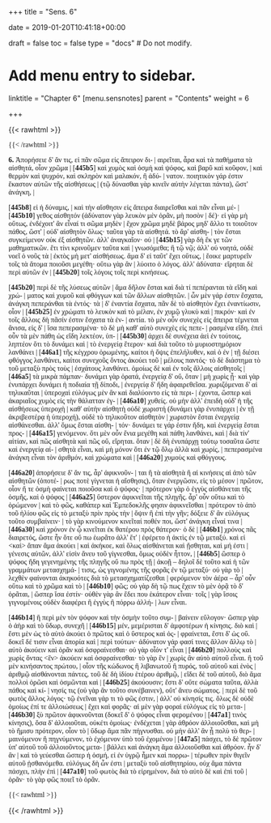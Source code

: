 +++
title = "Sens. 6"

date = 2019-01-20T10:41:18+00:00

draft = false
toc = false
type = "docs"  # Do not modify.

# Add menu entry to sidebar.
linktitle = "Chapter 6"
[menu.sensnotes]
  parent = "Contents"
  weight = 6

+++

{{< rawhtml >}}
  <div style="font-family: GFS-Neohellenic,Open-Sans;">
{{< /rawhtml >}}

**6.**  Ἀπορήσειε δ' ἄν τις, εἰ πᾶν σῶμα εἰς ἄπειρον δι- |
αιρεῖται, ἆρα καὶ τὰ παθήματα τὰ αἰσθητά, οἷον χρῶμα |
[**445b5**] καὶ χυμὸς καὶ ὀσμὴ καὶ ψόφος, καὶ βαρῦ καὶ κοῦφον, |
καὶ θερμὸν καὶ ψυχρόν, καὶ σκληρὸν καὶ μαλακόν, ἢ ἀδύ- |
νατον. ποιητικὸν γάρ ἐστιν ἕκαστον αὐτῶν τῆς αἰσθήσεως |
(τῷ δύνασθαι γὰρ κινεῖν αὐτὴν λέγεται πάντα), ὥστ' ἀνάγκη, |

[**445b8**]                       εἰ ἡ δύναμις, |
καὶ τὴν αἴσθησιν εἰς ἄπειρα διαιρεῖσθαι καὶ πᾶν εἶναι μέ- |
[**445b10**] γεθος αἰσθητόν (ἀδύνατον γὰρ λευκὸν μὲν ὁρᾶν, μὴ ποσὸν |
δέ)· εἰ γὰρ μὴ οὕτως, ἐνδέχοιτ' ἂν εἶναί τι σῶμα μηδὲν |
ἔχον χρῶμα μηδὲ βάρος μηδ' ἄλλο τι τοιοῦτον πάθος, ὥστ' |
οὐδ' αἰσθητὸν ὅλως· ταῦτα γὰρ τὰ αἰσθητά. τὸ ἄρ' αἰσθη- |
τὸν ἔσται συγκείμενον οὐκ ἐξ αἰσθητῶν. ἀλλ' ἀναγκαῖον· οὐ |
[**445b15**] γὰρ δὴ ἔκ γε τῶν μαθηματικῶν. ἔτι τίνι κρινοῦμεν ταῦτα καὶ |
γνωσόμεθα; ἢ τῷ νῷ; ἀλλ' οὐ νοητά, οὐδὲ νοεῖ ὁ νοῦς τὰ |
ἐκτὸς μὴ μετ' αἰσθήσεως. ἅμα δ' εἰ ταῦτ' ἔχει οὕτως, |
ἔοικε μαρτυρεῖν τοῖς τὰ ἄτομα ποιοῦσι μεγέθη· οὕτω γὰρ ἂν |
λύοιτο ὁ λόγος. ἀλλ' ἀδύνατα· εἴρηται δὲ περὶ αὐτῶν ἐν |
[**445b20**] τοῖς λόγοις τοῖς περὶ κινήσεως.

[**445b20**]                 περὶ δὲ τῆς λύσεως αὐτῶν |
ἅμα δῆλον ἔσται καὶ διὰ τί πεπέρανται τὰ εἴδη καὶ χρώ- |
ματος καὶ χυμοῦ καὶ φθόγγων καὶ τῶν ἄλλων αἰσθητῶν. |
ὧν μὲν γάρ ἐστιν ἔσχατα, ἀνάγκη πεπεράνθαι τὰ ἐντός· τὰ |
δ' ἐναντία ἔσχατα, πᾶν δὲ τὸ αἰσθητὸν ἔχει ἐναντίωσιν, οἷον |
[**445b25**] ἐν χρώματι τὸ λευκὸν καὶ τὸ μέλαν, ἐν χυμῷ γλυκὺ καὶ |
πικρόν· καὶ ἐν τοῖς ἄλλοις δὴ πᾶσίν ἐστιν ἔσχατα τὰ ἐν- |
αντία. τὸ μὲν οὖν συνεχὲς εἰς ἄπειρα τέμνεται ἄνισα, εἰς δ' |
ἴσα πεπερασμένα· τὸ δὲ μὴ καθ' αὑτὸ συνεχὲς εἰς πεπε- |
ρασμένα εἴδη. ἐπεὶ οὖν τὰ μὲν πάθη ὡς εἴδη λεκτέον, ὑπ- |
[**445b30**] άρχει δὲ συνέχεια ἀεὶ ἐν τούτοις, ληπτέον ὅτι τὸ δυνάμει καὶ |
τὸ ἐνεργείᾳ ἕτερον· καὶ διὰ τοῦτο τὸ μυριοστημόριον λανθάνει |
[**446a1**] τῆς κέγχρου ὁρωμένης, καίτοι ἡ ὄψις ἐπελήλυθεν, καὶ ὁ ἐν |
τῇ διέσει φθόγγος λανθάνει, καίτοι συνεχοῦς ὄντος ἀκούει τοῦ |
μέλους παντός· τὸ δὲ διάστημα τὸ τοῦ μεταξὺ πρὸς τοὺς |
ἐσχάτους λανθάνει. ὁμοίως δὲ καὶ ἐν τοῖς ἄλλοις αἰσθητοῖς |
[**446a5**] τὰ μικρὰ πάμπαν· δυνάμει γὰρ ὁρατά, ἐνεργείᾳ δ' οὔ, ὅταν |
μὴ χωρὶς ᾖ· καὶ γὰρ ἐνυπάρχει δυνάμει ἡ ποδιαία τῇ δίποδι, |
ἐνεργείᾳ δ' ἤδη ἀφαιρεθεῖσα. χωριζόμεναι δ' αἱ τηλικαῦται |
ὑπεροχαὶ εὐλόγως μὲν ἂν καὶ διαλύοιντο εἰς τὰ περι- |
έχοντα, ὥσπερ καὶ ἀκαριαῖος χυμὸς εἰς τὴν θάλατταν ἐγ- |
[**446a10**] χυθείς. οὐ μὴν ἀλλ' ἐπειδὴ οὐδ' ἡ τῆς αἰσθήσεως ὑπεροχὴ |
καθ' αὑτὴν αἰσθητὴ οὐδὲ χωριστή (δυνάμει γὰρ ἐνυπάρχει |
ἐν τῇ ἀκριβεστέρᾳ ἡ ὑπεροχή), οὐδὲ τὸ τηλικοῦτον αἰσθητὸν |
χωριστὸν ἔσται ἐνεργείᾳ αἰσθάνεσθαι. ἀλλ' ὅμως ἔσται αἰσθη- |
τόν· δυνάμει τε γάρ ἐστιν ἤδη, καὶ ἐνεργείᾳ ἔσται προς- |
[**446a15**] γενόμενον. ὅτι μὲν οὖν ἔνια μεγέθη καὶ πάθη λανθάνει, καὶ |
διὰ τίν' αἰτίαν, καὶ πῶς αἰσθητὰ καὶ πῶς οὔ, εἴρηται. ὅταν |
δὲ δὴ ἐνυπάρχῃ τούτῳ τοσαῦτα ὥστε καὶ ἐνεργείᾳ αἰ- |
σθητὰ εἶναι, καὶ μὴ μόνον ὅτι ἐν τῷ ὅλῳ ἀλλὰ καὶ χωρίς, |
πεπερασμένα ἀνάγκη εἶναι τὸν ἀριθμόν, καὶ χρώματα καὶ |
[**446a20**] χυμοὺς καὶ φθόγγους.

[**446a20**]             ἀπορήσειε δ' ἄν τις, ἆρ' ἀφικνοῦν- |
ται ἢ τὰ αἰσθητὰ ἢ αἱ κινήσεις αἱ ἀπὸ τῶν αἰσθητῶν (ὁποτέ- |
ρως ποτὲ γίγνεται ἡ αἴσθησις), ὅταν ἐνεργῶσιν, εἰς τὸ μέσον |
πρῶτον, οἷον ἥ τε ὀσμὴ φαίνεται ποιοῦσα καὶ ὁ ψόφος· |
πρότερον γὰρ ὁ ἐγγὺς αἰσθάνεται τῆς ὀσμῆς, καὶ ὁ ψόφος |
[**446a25**] ὕστερον ἀφικνεῖται τῆς πληγῆς. ἆρ' οὖν οὕτω καὶ τὸ ὁρώμενον |
καὶ τὸ φῶς, καθάπερ καὶ Ἐμπεδοκλῆς φησιν ἀφικνεῖσθαι |
πρότερον τὸ ἀπὸ τοῦ ἡλίου φῶς εἰς τὸ μεταξὺ πρὶν πρὸς τὴν |
ὄψιν ἢ ἐπὶ τὴν γῆν; δόξειε δ' ἂν εὐλόγως τοῦτο συμβαίνειν· |
τὸ γὰρ κινούμενον κινεῖταί ποθέν ποι, ὥστ' ἀνάγκη εἶναί τινα |
[**446a30**] καὶ χρόνον ἐν ᾧ κινεῖται ἐκ θατέρου πρὸς θάτερον· ὁ δὲ |
[**446b1**] χρόνος πᾶς διαιρετός, ὥστε ἦν ὅτε οὔ πω ἑωρᾶτο ἀλλ' ἔτ' |
ἐφέρετο ἡ ἀκτὶς ἐν τῷ μεταξύ. καὶ εἰ <καὶ> ἅπαν ἅμα ἀκούει |
καὶ ἀκήκοε, καὶ ὅλως αἰσθάνεται καὶ ᾔσθηται, καὶ μή ἐστι |
γένεσις αὐτῶν, ἀλλ' εἰσὶν ἄνευ τοῦ γίγνεσθαι, ὅμως οὐδὲν ἧττον, |
[**446b5**] ὥσπερ ὁ ψόφος ἤδη γεγενημένης τῆς πληγῆς οὔ πω πρὸς τῇ |
ἀκοῇ – δηλοῖ δὲ τοῦτο καὶ ἡ τῶν γραμμάτων μετασχημά- |
τισις, ὡς γιγνομένης τῆς φορᾶς ἐν τῷ μεταξύ· οὐ γὰρ τὸ |
λεχθὲν φαίνονται ἀκηκοότες διὰ τὸ μετασχηματίζεσθαι |
φερόμενον τὸν ἀέρα – ἆρ' οὖν οὕτω καὶ τὸ χρῶμα καὶ τὸ |
[**446b10**] φῶς; οὐ γὰρ δὴ τῷ πως ἔχειν τὸ μὲν ὁρᾷ τὸ δ' ὁρᾶται, |
ὥσπερ ἴσα ἐστίν· οὐθὲν γὰρ ἂν ἔδει που ἑκάτερον εἶναι· τοῖς |
γὰρ ἴσοις γιγνομένοις οὐδὲν διαφέρει ἢ ἐγγὺς ἢ πόρρω ἀλλή- |
λων εἶναι.

[**446b14**] ἢ περὶ μὲν τὸν ψόφον καὶ τὴν ὀσμὴν τοῦτο συμ- |
βαίνειν εὔλογον· ὥσπερ γὰρ ὁ ἀὴρ καὶ τὸ ὕδωρ, συνεχῆ |
[**446b15**] μέν, μεμέρισται δ' ἀμφοτέρων ἡ κίνησις. διὸ καὶ |
ἔστι μὲν ὡς τὸ αὐτὸ ἀκούει ὁ πρῶτος καὶ ὁ ὕστερος καὶ ὀς- |
φραίνεται, ἔστι δ' ὡς οὔ. δοκεῖ δέ τισιν εἶναι ἀπορία καὶ |
περὶ τούτων· ἀδύνατον γάρ φασί τινες ἄλλον ἄλλῳ τὸ |
αὐτὸ ἀκούειν καὶ ὁρᾶν καὶ ὀσφραίνεσθαι· οὐ γὰρ οἷόν τ' εἶναι |
[**446b20**] πολλοὺς καὶ χωρὶς ὄντας <ἓν> ἀκούειν καὶ ὀσφραίνεσθαι· τὸ γὰρ ἓν |
χωρὶς ἂν αὐτὸ αὑτοῦ εἶναι. ἢ τοῦ μὲν κινήσαντος πρώτου, |
οἷον τῆς κώδωνος ἢ λιβανωτοῦ ἢ πυρός, τοῦ αὐτοῦ καὶ ἑνὸς |
ἀριθμῷ αἰσθάνονται πάντες, τοῦ δὲ δὴ ἰδίου ἑτέρου ἀριθμῷ, |
εἴδει δὲ τοῦ αὐτοῦ, διὸ ἅμα πολλοὶ ὁρῶσι καὶ ὀσμῶνται καὶ |
[**446b25**] ἀκούουσιν; ἔστι δ' οὔτε σώματα ταῦτα, ἀλλὰ πάθος καὶ κί- |
νησίς τις (οὐ γὰρ ἂν τοῦτο συνέβαινεν), οὔτ' ἄνευ σώματος. |
περὶ δὲ τοῦ φωτὸς ἄλλος λόγος· τῷ ἐνεῖναι γάρ τι τὸ φῶς ἐστιν, |
ἀλλ' οὐ κίνησίς τις. ὅλως δὲ οὐδὲ ὁμοίως ἐπί τε ἀλλοιώσεως |
ἔχει καὶ φορᾶς· αἱ μὲν γὰρ φοραὶ εὐλόγως εἰς τὸ μετα- |
[**446b30**] ξὺ πρῶτον ἀφικνοῦνται (δοκεῖ δ' ὁ ψόφος εἶναι φερομένου |
[**447a1**] τινὸς κίνησις), ὅσα δ' ἀλλοιοῦται, οὐκέτι ὁμοίως· ἐνδέχεται |
γὰρ ἀθρόον ἀλλοιοῦσθαι, καὶ μὴ τὸ ἥμισυ πρότερον, οἷον τὸ |
ὕδωρ ἅμα πᾶν πήγνυσθαι. οὐ μὴν ἀλλ' ἂν ᾖ πολὺ τὸ θερ- |
μαινόμενον ἢ πηγνύμενον, τὸ ἐχόμενον ὑπὸ τοῦ ἐχομένου |
[**447a5**] πάσχει, τὸ δὲ πρῶτον ὑπ' αὐτοῦ τοῦ ἀλλοιοῦντος μετα- |
βάλλει καὶ ἀνάγκη ἅμα ἀλλοιοῦσθαι καὶ ἀθρόον. ἦν δ' ἂν |
καὶ τὸ γεύεσθαι ὥσπερ ἡ ὀσμή, εἰ ἐν ὑγρῷ ἦμεν καὶ πορρω- |
τέρωθεν πρὶν θιγεῖν αὐτοῦ ᾐσθανόμεθα. εὐλόγως δὴ ὧν ἐστι |
μεταξὺ τοῦ αἰσθητηρίου, οὐχ ἅμα πάντα πάσχει, πλὴν ἐπὶ |
[**447a10**] τοῦ φωτὸς διὰ τὸ εἰρημένον, διὰ τὸ αὐτὸ δὲ καὶ ἐπὶ τοῦ |
ὁρᾶν· τὸ γὰρ φῶς ποιεῖ τὸ ὁρᾶν.



{{< rawhtml >}}
  </div>
{{< /rawhtml >}}
